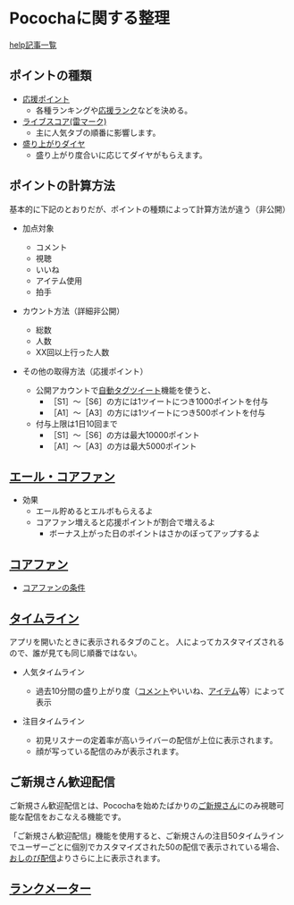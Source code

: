 # Pocochaに関する整理
[help記事一覧](https://helpfeel.com/pococha/%E8%A8%98%E4%BA%8B%E4%B8%80%E8%A6%A7-5f8cd1725f974a001ee2c15d)

## ポイントの種類

-  [応援ポイント](https://helpfeel.com/pococha/%E5%BF%9C%E6%8F%B4%E3%83%9D%E3%82%A4%E3%83%B3%E3%83%88-5e1e6e1c1fafc90017cdfe42)
	- 各種ランキングや[応援ランク](https://helpfeel.com/pococha/%E5%BF%9C%E6%8F%B4%E3%83%A9%E3%83%B3%E3%82%AF-5e1e6e1c1fafc90017cdfe5f)などを決める。
- [ライブスコア(雷マーク)](https://helpfeel.com/pococha/%E3%83%A9%E3%82%A4%E3%83%96%E3%82%B9%E3%82%B3%E3%82%A2-5e1e6e1c1fafc90017cdfe5d)
	- 主に人気タブの順番に影響します。
-  [盛り上がりダイヤ](https://helpfeel.com/pococha/%E3%83%A9%E3%82%A4%E3%83%96%E3%82%B9%E3%82%B3%E3%82%A2-5e1e6e1c1fafc90017cdfe5d)
	- 盛り上がり度合いに応じてダイヤがもらえます。

## ポイントの計算方法
基本的に下記のとおりだが、ポイントの種類によって計算方法が違う（非公開）
- 加点対象
	- コメント
	- 視聴
	- いいね
	- アイテム使用
	- 拍手

- カウント方法（詳細非公開）
	- 総数
	- 人数
	- XX回以上行った人数

- その他の取得方法（応援ポイント）
	- 公開アカウントで[自動タグツイート](https://helpfeel.com/pococha/%E3%82%BF%E3%82%B0%E3%83%84%E3%82%A4%E3%83%BC%E3%83%88%E6%A9%9F%E8%83%BD-5e1e6e1c1fafc90017cdfe58)機能を使うと、
		- ［S1］〜［S6］の方には1ツイートにつき1000ポイントを付与
		- ［A1］〜［A3］の方には1ツイートにつき500ポイントを付与
	- 付与上限は1日10回まで
		- ［S1］〜［S6］の方は最大10000ポイント
		- ［A1］〜［A3］の方は最大5000ポイント


## [ エール・コアファン](https://helpfeel.com/pococha/%E3%82%A8%E3%83%BC%E3%83%AB%E3%83%BB%E3%82%B3%E3%82%A2%E3%83%95%E3%82%A1%E3%83%B3-5ee1e727485a430038254c4c)

- 効果
	- エール貯めるとエルボもらえるよ
	- コアファン増えると応援ポイントが割合で増えるよ
		- ボーナス上がった日のポイントはさかのぼってアップするよ

## [コアファン](https://helpfeel.com/pococha/%E3%82%B3%E3%82%A2%E3%83%95%E3%82%A1%E3%83%B3-5ee8395d6f1c9e001eb47a44)

- [コアファンの条件](https://helpfeel.com/pococha/%E3%82%B3%E3%82%A2%E3%83%95%E3%82%A1%E3%83%B3%E3%81%AE%E6%9D%A1%E4%BB%B6-5ef44583457f73001e2df882)

## [タイムライン](https://helpfeel.com/pococha/%E3%82%BF%E3%82%A4%E3%83%A0%E3%83%A9%E3%82%A4%E3%83%B3-5ece1fa3163db4001e6163ef)

アプリを開いたときに表示されるタブのこと。
人によってカスタマイズされるので、誰が見ても同じ順番ではない。

- 人気タイムライン
	- 過去10分間の盛り上がり度（[コメント](https://helpfeel.com/pococha/%E3%82%B3%E3%83%A1%E3%83%B3%E3%83%88-5e9031b8283b0d00174e1ea2)やいいね、[アイテム](https://helpfeel.com/pococha/%E3%82%A2%E3%82%A4%E3%83%86%E3%83%A0-5e1e6e1c1fafc90017cdfe54)等）によって表示

- 注目タイムライン
	- 初見リスナーの定着率が高いライバーの配信が上位に表示されます。
	- 顔が写っている配信のみが表示されます。

## ご新規さん歓迎配信

ご新規さん歓迎配信とは、Pocochaを始めたばかりの[ご新規さん](https://helpfeel.com/pococha/%E3%81%94%E6%96%B0%E8%A6%8F%E3%81%95%E3%82%93-5e1e6e1c1fafc90017cdfe3a)にのみ視聴可能な配信をおこなえる機能です。

「ご新規さん歓迎配信」機能を使用すると、ご新規さんの注目50タイムラインでユーザーごとに個別でカスタマイズされた50の配信で表示されている場合、[おしのび配信](https://helpfeel.com/pococha/%E3%81%8A%E3%81%97%E3%81%AE%E3%81%B3%E9%85%8D%E4%BF%A1-5e1e6e1c1fafc90017cdfe3e)よりさらに上に表示されます。

## [ランクメーター](https://helpfeel.com/pococha/%E3%83%A9%E3%83%B3%E3%82%AF%E3%83%A1%E3%83%BC%E3%82%BF%E3%83%BC-5e1e6e1c1fafc90017cdfe61)
